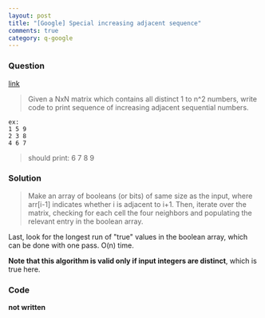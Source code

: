 ```yaml
---
layout: post
title: "[Google] Special increasing adjacent sequence"
comments: true
category: q-google
---
```


### Question

[link](http://www.careercup.com/question?id=5147801809846272)

> Given a NxN matrix which contains all distinct 1 to n^2 numbers, write code to print sequence of increasing adjacent sequential numbers.

    ex:
    1 5 9
    2 3 8
    4 6 7

> should print: 6 7 8 9

### Solution

> Make an array of booleans (or bits) of same size as the input, where arr[i-1] indicates whether i is adjacent to i+1. Then, iterate over the matrix, checking for each cell the four neighbors and populating the relevant entry in the boolean array.

Last, look for the longest run of "true" values in the boolean array, which can be done with one pass. O(n) time.

**Note that this algorithm is valid only if input integers are distinct**, which is true here.

### Code

**not written**
